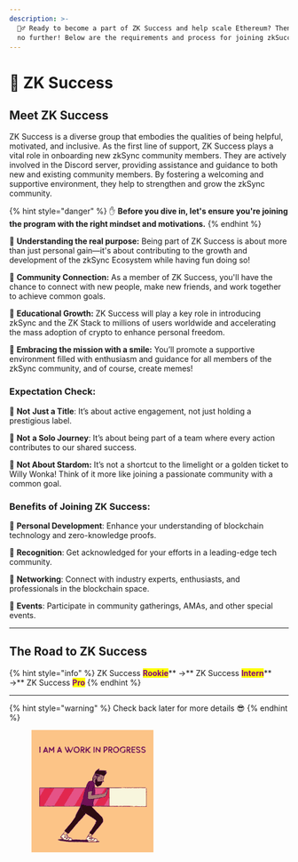 ```yaml
---
description: >-
  🧙‍♂️ Ready to become a part of ZK Success and help scale Ethereum? Then look
  no further! Below are the requirements and process for joining zkSuccess!
---
```


# 🦄 ZK Success

## Meet ZK Success

ZK Success is a diverse group that embodies the qualities of being helpful, motivated, and inclusive. As the first line of support, ZK Success plays a vital role in onboarding new zkSync community members. They are actively involved in the Discord server, providing assistance and guidance to both new and existing community members. By fostering a welcoming and supportive environment, they help to strengthen and grow the zkSync community.

{% hint style="danger" %}
✋ **Before you dive in, let's ensure you're joining the program with the right mindset and motivations.**
{% endhint %}

🧠 **Understanding the real purpose:** Being part of ZK Success is about more than just personal gain—it's about contributing to the growth and development of the zkSync Ecosystem while having fun doing so!

🤝 **Community Connection:** As a member of ZK Success, you'll have the chance to connect with new people, make new friends, and work together to achieve common goals.

🌱 **Educational Growth:** ZK Success will play a key role in introducing zkSync and the ZK Stack to millions of users worldwide and accelerating the mass adoption of crypto to enhance personal freedom.

🙂 **Embracing the mission with a smile:** You’ll promote a supportive environment filled with enthusiasm and guidance for all members of the zkSync community, and of course, create memes!

### Expectation Check:

🚫 **Not** **Just a Title**: It’s about active engagement, not just holding a prestigious label.

🚫 **Not** **a Solo Journey**: It’s about being part of a team where every action contributes to our shared success.

🚫 **Not About Stardom:** It’s not a shortcut to the limelight or a golden ticket to Willy Wonka! Think of it more like joining a passionate community with a common goal.

### **Benefits of Joining** ZK Success:

👤 **Personal Development**: Enhance your understanding of blockchain technology and zero-knowledge proofs.

🤗 **Recognition**: Get acknowledged for your efforts in a leading-edge tech community.

🔗 **Networking**: Connect with industry experts, enthusiasts, and professionals in the blockchain space.

🎉 **Events**: Participate in community gatherings, AMAs, and other special events.

***

## The Road to ZK Success

{% hint style="info" %}
ZK Success <mark style="color:purple;">**Rookie**</mark>** →** ZK Success <mark style="color:purple;">**Intern**</mark>** →** ZK Success <mark style="color:purple;">**Pro**</mark>
{% endhint %}

***

{% hint style="warning" %}
Check back later for more details 😎
{% endhint %}

<figure><img src="../.gitbook/assets/tenor-128925899.gif" alt=""><figcaption></figcaption></figure>
